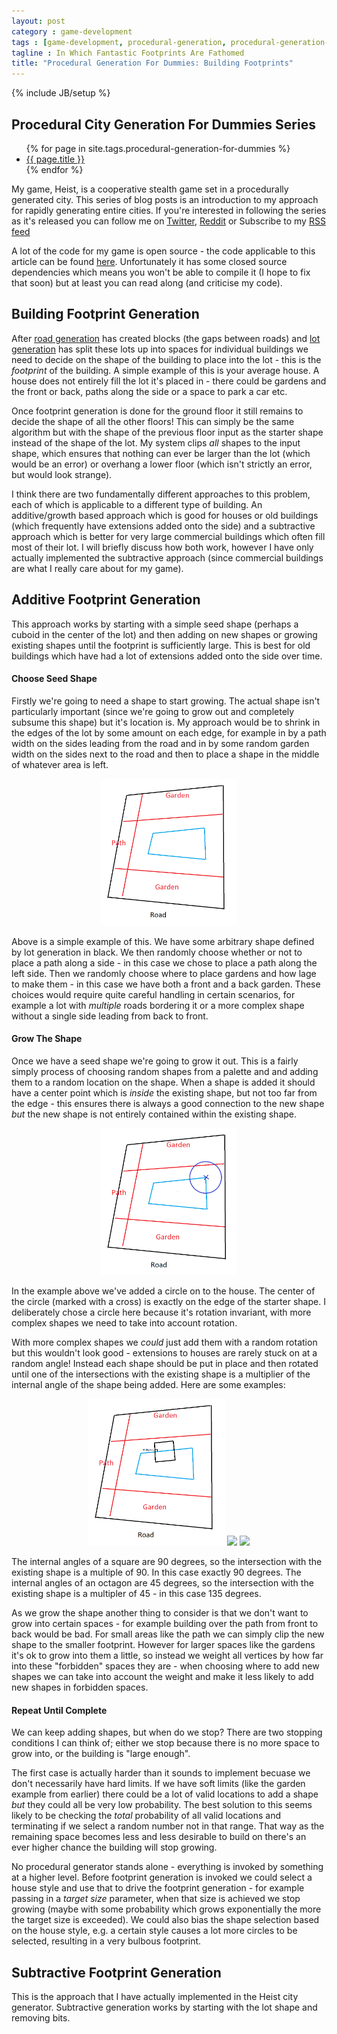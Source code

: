 ```yaml
---
layout: post
category : game-development
tags : [game-development, procedural-generation, procedural-generation-for-dummies]
tagline : In Which Fantastic Footprints Are Fathomed
title: "Procedural Generation For Dummies: Building Footprints"
---
```

{% include JB/setup %}

## Procedural City Generation For Dummies Series

<ul>
    {% for page in site.tags.procedural-generation-for-dummies %}
    <li><a href="{{ page.url }}">{{ page.title }}</a></li>
    {% endfor %}
</ul>

My game, Heist, is a cooperative stealth game set in a procedurally generated city. This series of blog posts is an introduction to my approach for rapidly generating entire cities. If you're interested in following the series as it's released you can follow me on [Twitter](https://twitter.com/), [Reddit](https://www.reddit.com/user/martindevans/) or Subscribe to my [RSS feed](http://martindevans.me/rss.xml)

A lot of the code for my game is open source - the code applicable to this article can be found [here](https://bitbucket.org/martindevans/base-citygeneration/src/8aa49400561f02ea812f61171c789b6981265412/Base-CityGeneration/Elements/Building/Design/?at=default). Unfortunately it has some closed source dependencies which means you won't be able to compile it (I hope to fix that soon) but at least you can read along (and criticise my code).

## Building Footprint Generation

After [road generation](/game-development/2015/12/11/Procedural-Generation-For-Dummies-Roads/) has created blocks (the gaps between roads) and [lot generation](/game-development/2015/12/27/Procedural-Generation-For-Dummies-Lots/) has split these lots up into spaces for individual buildings we need to decide on the shape of the building to place into the lot - this is the *footprint* of the building. A simple example of this is your average house. A house does not entirely fill the lot it's placed in - there could be gardens and the front or back, paths along the side or a space to park a car etc.

Once footprint generation is done for the ground floor it still remains to decide the shape of all the other floors! This can simply be the same algorithm but with the shape of the previous floor input as the starter shape instead of the shape of the lot. My system clips *all* shapes to the input shape, which ensures that nothing can ever be larger than the lot (which would be an error) or overhang a lower floor (which isn't strictly an error, but would look strange).

I think there are two fundamentally different approaches to this problem, each of which is applicable to a different type of building. An additive/growth based approach which is good for houses or old buildings (which frequently have extensions added onto the side) and a subtractive approach which is better for very large commercial buildings which often fill most of their lot. I will briefly discuss how both work, however I have only actually implemented the subtractive approach (since commercial buildings are what I really care about for my game).

## Additive Footprint Generation

This approach works by starting with a simple seed shape (perhaps a cuboid in the center of the lot) and then adding on new shapes or growing existing shapes until the footprint is sufficiently large. This is best for old buildings which have had a lot of extensions added onto the side over time.

#### Choose Seed Shape

Firstly we're going to need a shape to start growing. The actual shape isn't particularly important (since we're going to grow out and completely subsume this shape) but it's location is. My approach would be to shrink in the edges of the lot by some amount on each edge, for example in by a path width on the sides leading from the road and in by some random garden width on the sides next to the road and then to place a shape in the middle of whatever area is left.

<style>
 #image-container img {
 	max-height: 235px;
 	width: auto;
 }
</style>
 
<div id="image-container" align="center">
<img src="/assets/footprint_additive_shrink.png" width="54%">
</div>

Above is a simple example of this. We have some arbitrary shape defined by lot generation in black. We then randomly choose whether or not to place a path along a side - in this case we chose to place a path along the left side. Then we randomly choose where to place gardens and how lage to make them - in this case we have both a front and a back garden. These choices would require quite careful handling in certain scenarios, for example a lot with *multiple* roads bordering it or a more complex shape without a single side leading from back to front.

#### Grow The Shape

Once we have a seed shape we're going to grow it out. This is a fairly simply process of choosing random shapes from a palette and and adding them to a random location on the shape. When a shape is added it should have a center point which is *inside* the existing shape, but not too far from the edge - this ensures there is always a good connection to the new shape *but* the new shape is not entirely contained within the existing shape.

<div id="image-container" align="center">
<img src="/assets/footprint_additive_add.png" width="54%">
</div>

In the example above we've added a circle on to the house. The center of the circle (marked with a cross) is exactly on the edge of the starter shape. I deliberately chose a circle here because it's rotation invariant, with more complex shapes we need to take into account rotation.

With more complex shapes we *could* just add them with a random rotation but this wouldn't look good - extensions to houses are rarely stuck on at a random angle! Instead each shape should be put in place and then rotated until one of the intersections with the existing shape is a multiplier of the internal angle of the shape being added. Here are some examples:

<div id="image-container" align="center">
<img src="/assets/footprint_additive_square.png" width="30%">
<img src="/assets/footprint_additive_octagon.png" width="30%">
<img src="/assets/footprint_additive_hexagon.png" width="30%">
</div>

The internal angles of a square are 90 degrees, so the intersection with the existing shape is a multiple of 90. In this case exactly 90 degrees. The internal angles of an octagon are 45 degrees, so the intersection with the existing shape is a multipler of 45 - in this case 135 degrees.

As we grow the shape another thing to consider is that we don't want to grow into certain spaces - for example building over the path from front to back would be bad. For small areas like the path we can simply clip the new shape to the smaller footprint. However for larger spaces like the gardens it's ok to grow into them a little, so instead we weight all vertices by how far into these "forbidden" spaces they are - when choosing where to add new shapes we can take into account the weight and make it less likely to add new shapes in forbidden spaces.

#### Repeat Until Complete

We can keep adding shapes, but when do we stop? There are two stopping conditions I can think of; either we stop because there is no more space to grow into, or the building is "large enough".

The first case is actually harder than it sounds to implement becuase we don't necessarily have hard limits. If we have soft limits (like the garden example from earlier) there could be a lot of valid locations to add a shape *but* they could all be very low probability. The best solution to this seems likely to be checking the *total* probability of all valid locations and terminating if we select a random number not in that range. That way as the remaining space becomes less and less desirable to build on there's an ever higher chance the building will stop growing.

No procedural generator stands alone - everything is invoked by something at a higher level. Before footprint generation is invoked we could select a house style and use that to drive the footprint generation - for example passing in a *target size* parameter, when that size is achieved we stop growing (maybe with some probability which grows exponentially the more the target size is exceeded). We could also bias the shape selection based on the house style, e.g. a certain style causes a lot more circles to be selected, resulting in a very bulbous footprint.

## Subtractive Footprint Generation

This is the approach that I have actually implemented in the Heist city generator. Subtractive generation works by starting with the lot shape and removing bits.


